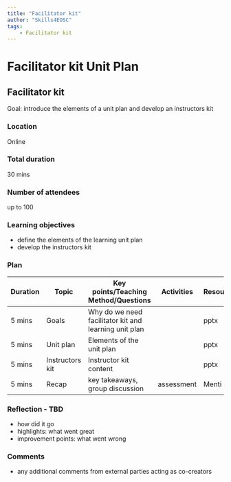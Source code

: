 ```yaml
---
title: "Facilitator kit"
author: "Skills4EOSC"
tags: 
    - Facilitator kit
---
```


# Facilitator kit Unit Plan

## Facilitator kit

Goal: introduce the elements of a unit plan and develop an instructors kit

### Location
Online

### Total duration
30 mins

### Number of attendees
up to 100

### Learning objectives

- define the elements of the learning unit plan 
- develop the instructors kit

### Plan
| Duration | Topic | Key points/Teaching Method/Questions | Activities | Resources |
|----------|-------|--------------------------------------|------------|-----------|
| 5 mins   | Goals | Why do we need facilitator kit and learning unit plan      |            | pptx      |
| 5 mins   | Unit plan | Elements of the unit plan         |            | pptx      |
| 5 mins   | Instructors kit | Instructor kit content        |            | pptx      |
| 5 mins   | Recap | key takeaways, group discussion      | assessment | Menti     |


### Reflection - TBD
- how did it go
- highlights: what went great
- improvement points: what went wrong

### Comments
- any additional comments from external parties acting as co-creators